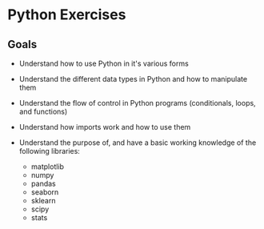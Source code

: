 # Python Exercises

## Goals
- Understand how to use Python in it's various forms
- Understand the different data types in Python and how to manipulate them
- Understand the flow of control in Python programs (conditionals, loops, and functions)
- Understand how imports work and how to use them
- Understand the purpose of, and have a basic working knowledge of the following libraries:

    - matplotlib
    - numpy
    - pandas
    - seaborn
    - sklearn
    - scipy
    - stats